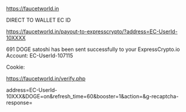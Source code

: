https://faucetworld.in

DIRECT TO WALLET EC ID

https://faucetworld.in/payout-to-expresscrypto/?address=EC-UserId-10XXXX
<div class="card center-align green darken-4 white-text z-depth-5 faa-horizontal animated">691 DOGE satoshi has been sent successfully to your ExpressCrypto.io Account: EC-UserId-107115</div>

Cookie:  

https://faucetworld.in/verify.php

address=EC-UserId-10XXX&DOGE=on&refresh_time=60&booster=1&action=&g-recaptcha-response=

